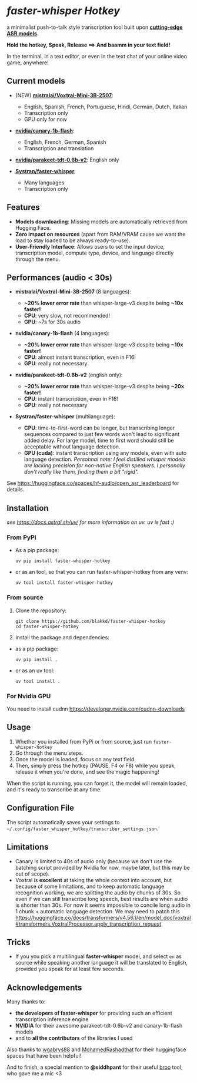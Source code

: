 # _faster-whisper Hotkey_

a minimalist push-to-talk style transcription tool built upon **[cutting-edge ASR models](https://huggingface.co/spaces/hf-audio/open_asr_leaderboard)**.

**Hold the hotkey, Speak, Release ==> And baamm in your text field!**

In the terminal, in a text editor, or even in the text chat of your online video game, anywhere!

## Current models

- (NEW) **[mistralai/Voxtral-Mini-3B-2507](https://huggingface.co/mistralai/Voxtral-Mini-3B-2507)**:

  - English, Spanish, French, Portuguese, Hindi, German, Dutch, Italian
  - Transcription only
  - GPU only for now

- **[nvidia/canary-1b-flash](https://huggingface.co/nvidia/canary-1b-flash)**:

  - English, French, German, Spanish
  - Transcription and translation

- **[nvidia/parakeet-tdt-0.6b-v2](https://huggingface.co/nvidia/parakeet-tdt-0.6b-v2)**: English only

- **[Systran/faster-whisper](https://github.com/SYSTRAN/faster-whisper)**:

  - Many languages
  - Transcription only

## Features

- **Models downloading**: Missing models are automatically retrieved from Hugging Face.
- **Zero impact on resources** (apart from RAM/VRAM cause we want the load to stay loaded to be always ready-to-use).
- **User-Friendly Interface**: Allows users to set the input device, transcription model, compute type, device, and language directly through the menu.

## Performances (audio < 30s)

- **mistralai/Voxtral-Mini-3B-2507** (8 languages):

  - **~20% lower error rate** than whisper-large-v3 despite being **~10x faster!**
  - **CPU**: very slow, not recommended!
  - **GPU**: ~7s for 30s audio

- **nvidia/canary-1b-flash** (4 languages):

  - **~20% lower error rate** than whisper-large-v3 despite being **~10x faster!**
  - **CPU**: almost instant transcription, even in F16!
  - **GPU**: really not necessary

- **nvidia/parakeet-tdt-0.6b-v2** (english only):

  - **~20% lower error rate** than whisper-large-v3 despite being **~20x faster!**
  - **CPU**: instant transcription, even in F16!
  - **GPU**: really not necessary

- **Systran/faster-whisper** (multilanguage):

  - **CPU**: time-to-first-word can be longer, but transcribing longer sequences compared to just few words won't lead to significant added delay. For large model, time to first word should still be acceptable without language detection.
  - **GPU (cuda)**: instant transcription using any models, even with auto language detection.
    _Personnal note:
    I feel distilled whisper models are lacking precision for non-native English speakers. I personally don't really like them, finding them a bit "rigid"._

See https://huggingface.co/spaces/hf-audio/open_asr_leaderboard for details.

## Installation

_see https://docs.astral.sh/uv/ for more information on uv. uv is fast :\)_

### From PyPi

- As a pip package:

  ```
  uv pip install faster-whisper-hotkey
  ```

- or as an tool, so that you can run faster-whisper-hotkey from any venv:

  ```
  uv tool install faster-whisper-hotkey
  ```

### From source

1. Clone the repository:

   ```
   git clone https://github.com/blakkd/faster-whisper-hotkey
   cd faster-whisper-hotkey
   ```

2. Install the package and dependencies:

- as a pip package:

  ```
  uv pip install .
  ```

- or as an uv tool:

  ```
  uv tool install .
  ```

### For Nvidia GPU

You need to install cudnn https://developer.nvidia.com/cudnn-downloads

## Usage

1. Whether you installed from PyPi or from source, just run `faster-whisper-hotkey`
2. Go through the menu steps.
3. Once the model is loaded, focus on any text field.
4. Then, simply press the hotkey (PAUSE, F4 or F8) while you speak, release it when you're done, and see the magic happening!

When the script is running, you can forget it, the model will remain loaded, and it's ready to transcribe at any time.

## Configuration File

The script automatically saves your settings to `~/.config/faster_whisper_hotkey/transcriber_settings.json`.

## Limitations

- Canary is limited to 40s of audio only (because we don't use the batching script provided by Nvidia for now, maybe later, but this may be out of scope).
- Voxtral is **excellent** at taking the whole context into account, but because of some limitations, and to keep automatic language recognition working, we are splitting the audio by chunks of 30s. So even if we can still transcribe long speech, best results are when audio is shorter than 30s.
  For now it seems impossible to concile long audio in 1 chunk + automatic language detection. We may need to patch this https://huggingface.co/docs/transformers/v4.56.1/en/model_doc/voxtral#transformers.VoxtralProcessor.apply_transcription_request

## Tricks

- If you you pick a multilingual **faster-whisper** model, and select `en` as source while speaking another language it will be translated to English, provided you speak for at least few seconds.

## Acknowledgements

Many thanks to:

- **the developers of faster-whisper** for providing such an efficient transcription inference engine
- **NVIDIA** for their awesome parakeet-tdt-0.6b-v2 and canary-1b-flash models
- and to **all the contributors** of the libraries I used

Also thanks to [wgabrys88](https://huggingface.co/spaces/WJ88/NVIDIA-Parakeet-TDT-0.6B-v2-INT8-Real-Time-Mic-Transcription) and [MohamedRashadthat](https://huggingface.co/spaces/MohamedRashad/Voxtral) for their huggingface spaces that have been helpful!

And to finish, a special mention to **@siddhpant** for their useful [broo](https://github.com/siddhpant/broo) tool, who gave me a mic <3
